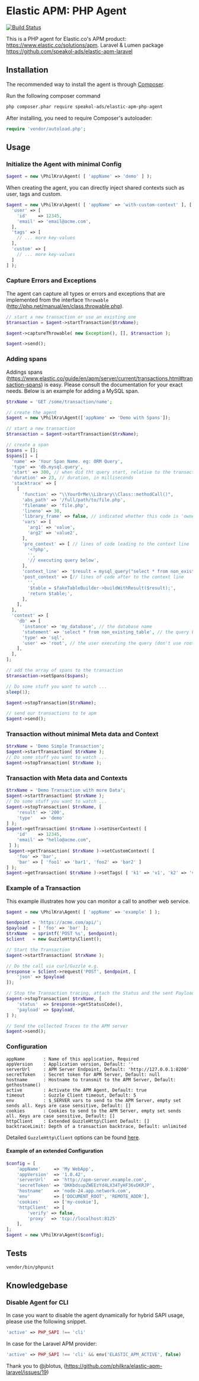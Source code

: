 # Elastic APM: PHP Agent

[![Build Status](https://travis-ci.com/philkra/elastic-apm-php-agent.svg?branch=master)](https://travis-ci.org/philkra/elastic-apm-php-agent)

This is a PHP agent for Elastic.co's APM product: https://www.elastic.co/solutions/apm. Laravel & Lumen package https://github.com/speakol-ads/elastic-apm-laravel

## Installation
The recommended way to install the agent is through [Composer](http://getcomposer.org).

Run the following composer command

```bash
php composer.phar require speakol-ads/elastic-apm-php-agent
```

After installing, you need to require Composer's autoloader:

```php
require 'vendor/autoload.php';
```

## Usage

### Initialize the Agent with minimal Config
```php
$agent = new \PhilKra\Agent( [ 'appName' => 'demo' ] );
```
When creating the agent, you can directly inject shared contexts such as user, tags and custom.
```php
$agent = new \PhilKra\Agent( [ 'appName' => 'with-custom-context' ], [
  'user' => [
    'id'    => 12345,
    'email' => 'email@acme.com',
  ],
  'tags' => [
    // ... more key-values
  ],
  'custom' => [
    // ... more key-values
  ]
] );
```

### Capture Errors and Exceptions
The agent can capture all types or errors and exceptions that are implemented from the interface `Throwable` (http://php.net/manual/en/class.throwable.php).
```php
// start a new transaction or use an existing one
$transaction = $agent->startTransaction($trxName);

$agent->captureThrowable( new Exception(), [], $transaction );

$agent->send();
```

### Adding spans
Addings spans (https://www.elastic.co/guide/en/apm/server/current/transactions.html#transaction-spans) is easy.
Please consult the documentation for your exact needs. Below is an example for adding a MySQL span.

```php
$trxName = 'GET /some/transaction/name';

// create the agent
$agent = new \PhilKra\Agent(['appName' => 'Demo with Spans']);

// start a new transaction
$transaction = $agent->startTransaction($trxName);

// create a span
$spans = [];
$spans[] = [
  'name' => 'Your Span Name. eg: ORM Query',
  'type' => 'db.mysql.query',
  'start' => 300, // when did tht query start, relative to the transaction start, in milliseconds
  'duration' => 23, // duration, in milliseconds
  'stacktrace' => [
    [
      'function' => "\\YourOrMe\\Library\\Class::methodCall()",
      'abs_path' => '/full/path/to/file.php',
      'filename' => 'file.php',
      'lineno' => 30,
      'library_frame' => false, // indicated whether this code is 'owned' by an (external) library or not
      'vars' => [
        'arg1' => 'value',
        'arg2' => 'value2',
      ],
      'pre_context' => [ // lines of code leading to the context line
        '<?php',
        '',
        '// executing query below',
      ],
      'context_line' => '$result = mysql_query("select * from non_existing_table")', // source code of context line
      'post_context' => [// lines of code after to the context line
        '',
        '$table = $fakeTableBuilder->buildWithResult($result);',
        'return $table;',
      ],
    ],
  ],
  'context' => [
    'db' => [
      'instance' => 'my_database', // the database name
      'statement' => 'select * from non_existing_table', // the query being executed
      'type' => 'sql',
      'user' => 'root', // the user executing the query (don't use root!)
    ],
  ],
];

// add the array of spans to the transaction
$transaction->setSpans($spans);

// Do some stuff you want to watch ...
sleep(1);

$agent->stopTransaction($trxName);

// send our transactions to te apm
$agent->send();
```

### Transaction without minimal Meta data and Context
```php
$trxName = 'Demo Simple Transaction';
$agent->startTransaction( $trxName );
// Do some stuff you want to watch ...
$agent->stopTransaction( $trxName );
```

### Transaction with Meta data and Contexts
```php
$trxName = 'Demo Transaction with more Data';
$agent->startTransaction( $trxName );
// Do some stuff you want to watch ...
$agent->stopTransaction( $trxName, [
    'result' => '200',
    'type'   => 'demo'
] );
$agent->getTransaction( $trxName )->setUserContext( [
    'id'    => 12345,
    'email' => "hello@acme.com",
 ] );
 $agent->getTransaction( $trxName )->setCustomContext( [
    'foo' => 'bar',
    'bar' => [ 'foo1' => 'bar1', 'foo2' => 'bar2' ]
] );
$agent->getTransaction( $trxName )->setTags( [ 'k1' => 'v1', 'k2' => 'v2' ] );
```

### Example of a Transaction
This example illustrates how you can monitor a call to another web service.
```php
$agent = new \PhilKra\Agent( [ 'appName' => 'example' ] );

$endpoint = 'https://acme.com/api/';
$payload  = [ 'foo' => 'bar' ];
$trxName  = sprintf('POST %s', $endpoint);
$client   = new GuzzleHttp\Client();

// Start the Transaction
$agent->startTransaction( $trxName );

// Do the call via curl/Guzzle e.g.
$response = $client->request('POST', $endpoint, [
    'json' => $payload
]);

// Stop the Transaction tracing, attach the Status and the sent Payload
$agent->stopTransaction( $trxName, [
    'status'  => $response->getStatusCode(),
    'payload' => $payload,
] );

// Send the collected Traces to the APM server
$agent->send();
```

### Configuration
```
appName       : Name of this application, Required
appVersion    : Application version, Default: ''
serverUrl     : APM Server Endpoint, Default: 'http://127.0.0.1:8200'
secretToken   : Secret token for APM Server, Default: null
hostname      : Hostname to transmit to the APM Server, Default: gethostname()
active        : Activate the APM Agent, Default: true
timeout       : Guzzle Client timeout, Default: 5
env           : $_SERVER vars to send to the APM Server, empty set sends all. Keys are case sensitive, Default: []
cookies       : Cookies to send to the APM Server, empty set sends all. Keys are case sensitive, Default: []
httpClient    : Extended GuzzleHttp\Client Default: []
backtraceLimit: Depth of a transaction backtrace, Default: unlimited
```

Detailed `GuzzleHttp\Client` options can be found [here](http://docs.guzzlephp.org/en/stable/request-options.html#request-options).

#### Example of an extended Configuration
```php
$config = [
    'appName'     => 'My WebApp',
    'appVersion'  => '1.0.42',
    'serverUrl'   => 'http://apm-server.example.com',
    'secretToken' => 'DKKbdsupZWEEzYd4LX34TyHF36vDKRJP',
    'hostname'    => 'node-24.app.network.com',
    'env'         => ['DOCUMENT_ROOT', 'REMOTE_ADDR'],
    'cookies'     => ['my-cookie'],
    'httpClient'  => [
        'verify' => false,
        'proxy'  => 'tcp://localhost:8125'
    ],
];
$agent = new \PhilKra\Agent($config);
```

## Tests
```bash
vendor/bin/phpunit
```

## Knowledgebase

### Disable Agent for CLI
In case you want to disable the agent dynamically for hybrid SAPI usage, please use the following snippet.
```php
'active' => PHP_SAPI !== 'cli'
```
In case for the Laravel APM provider:
```php
'active' => PHP_SAPI !== 'cli' && env('ELASTIC_APM_ACTIVE', false)
```
Thank you to @jblotus, (https://github.com/philkra/elastic-apm-laravel/issues/19)
